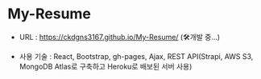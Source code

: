 # My-Resume
- URL : https://ckdgns3167.github.io/My-Resume/ (🛠개발 중...)

- 사용 기술 : React, Bootstrap, gh-pages, Ajax, REST API(Strapi, AWS S3, MongoDB Atlas로 구축하고 Heroku로 배보된 서버 사용)

